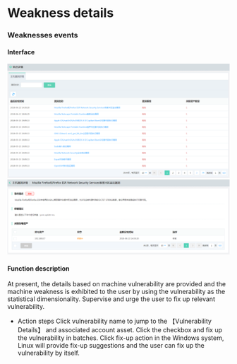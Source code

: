 # Weakness details

### Weaknesses events

#### Interface

  ![](https://github.com/jdcloudcom/cn/blob/cn-csa/image/Situational-Awareness/wd-1.png)
  ![](https://github.com/jdcloudcom/cn/blob/cn-csa/image/Situational-Awareness/wd-2.png)

#### Function description
At present, the details based on machine vulnerability are provided and the machine weakness is exhibited to the user by using the vulnerability as the statistical dimensionality. Supervise and urge the user to fix up relevant vulnerability.

- Action steps
Click vulnerability name to jump to the 【Vulnerability Details】 and associated account asset.
Click the checkbox and fix up the vulnerability in batches.
Click fix-up action in the Windows system, Linux will provide fix-up suggestions and the user can fix up the vulnerability by itself.
